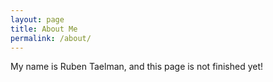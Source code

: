 ```yaml
---
layout: page
title: About Me
permalink: /about/
---
```


My name is Ruben Taelman, and this page is not finished yet!
